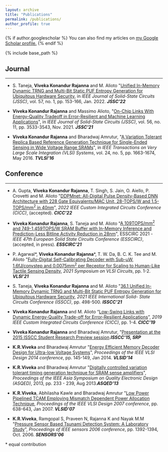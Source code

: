 ```yaml
---
layout: archive
title: "Publications"
permalink: /publications/
author_profile: true
---
```


{% if author.googlescholar %}
  You can also find my articles on <u><a href="{{author.googlescholar}}">my Google Scholar profile</a>.</u>
{% endif %}

{% include base_path %}

Journal
----------
<hr/>

* S. Taneja, **Viveka Konandur Rajanna** and M. Alioto "[Unified In-Memory Dynamic TRNG and Multi-Bit Static PUF Entropy Generation for Ubiquitous Hardware Security](https://ieeexplore.ieee.org/document/9664399), in _IEEE Journal of Solid-State Circuits (JSSC)_, vol. 57, no. 1, pp. 153-166, Jan. 2022. ***JSSC'22***

* **Viveka Konandur Rajanna** and Massimo Alioto, "[On-Chip Links With Energy-Quality Tradeoff in Error-Resilient and Machine Learning Applications](https://ieeexplore.ieee.org/abstract/document/9492044)", in _IEEE Journal of Solid-State Circuits (JSSC)_,  vol. 56, no. 11, pp. 3533-3543, Nov. 2021. ***JSSC'21***

* **Viveka Konandur Rajanna** and Bharadwaj Amrutur, "[A Variation Tolerant Replica Based Reference Generation Technique for Single-Ended Sensing in Wide Voltage Range SRAMs](https://ieeexplore.ieee.org/abstract/document/7272135)", in _IEEE Transactions on Very Large Scale Integration (VLSI) Systems_, vol. 24, no. 5, pp. 1663-1674, May 2016. ***TVLSI'16***

Conference
-----------
<hr/>

* A. Gupta, **Viveka Konandur Rajanna**, T. Singh, S. Jain, O. Aiello, P. Crovetti and M. Alioto "[DDPMnet: All-Digital Pulse Density-Based DNN Architecture with 228 Gate Equivalents/MAC Unit, 28-TOPS/W and 1.5-TOPS/mm<sup>2</sup> in 40nm]()", _2022 IEEE Custom Integrated Circuits Conference (CICC)_, (accepted). ***CICC'22***

* **Viveka Konandur Rajanna**, S. Taneja and M. Alioto "[A 109TOPS/mm<sup>2</sup> and 749-1,459TOPS/W SRAM Buffer with In-Memory Inference and Prediction-Less Bitline Activity Reduction in 28nm]()", ESSCIRC 2021 - _IEEE 47th European Solid State Circuits Conference (ESSCIRC)_, (accepted, in press). ***ESSCIRC'21***

* P. Agarwal*, **Viveka Konandur Rajanna***, T. W. Da, B. C. K. Tee and M. Alioto "[Fully-Digital Self-Calibrating Decoder with Sub-µW, 1.6fJ/convstep and 0.0075mm<sup>2</sup> per Receptor for Scaling to Human-Like Tactile Sensing Density](https://ieeexplore.ieee.org/abstract/document/9492329), _2021 Symposium on VLSI Circuits_, pp. 1-2. ***VLSI'21***

* S. Taneja, **Viveka Konandur Rajanna** and M. Alioto "[36.1 Unified In-Memory Dynamic TRNG and Multi-Bit Static PUF Entropy Generation for Ubiquitous Hardware Security](https://ieeexplore.ieee.org/abstract/document/9366019), _2021 IEEE International Solid- State Circuits Conference (ISSCC)_, pp. 498-500. ***ISSCC'21***

* **Viveka Konandur Rajanna** and M. Alioto “[Low-Swing Links with Dynamic Energy-Quality Trade-off for Error-Resilient Applications](https://ieeexplore.ieee.org/abstract/document/8780323)”, _2019 IEEE Custom Integrated Circuits Conference (CICC)_, pp. 1-4. ***CICC'19***

* **Viveka Konandur Rajanna** and Bharadwaj Amrutur, "[Presentation at the 2015 ISSCC Student Research Preview session](http://ieeexplore.ieee.org/stamp/stamp.jsp?arnumber=7063148).***ISSCC'15, SRP***

* **K.R.Viveka** and Bharadwaj Amrutur "[Energy Efficient Memory Decoder Design for Ultra-low Voltage Systems](http://ieeexplore.ieee.org/stamp/stamp.jsp?tp=&arnumber=6733121)", _Proceedings of the IEEE VLSI Design 2014 conference_, pp. 145-149, Jan 2014. ***VLSID'14***

* **K.R.Viveka** and Bharadwaj Amrutur "[Digitally controlled variation tolerant timing generation technique for SRAM sense amplifiers](http://ieeexplore.ieee.org/stamp/stamp.jsp?tp=&arnumber=6643593)", _Proceedings of the IEEE Asia Symposium on Quality Electronic Design (ASQED)_, 2013, pp. 233 - 239, Aug 2013.***ASQED'13***

* **K.R.Viveka**, Abhilasha Kawle and Bharadwaj Amrutur "[Low Power Pipelined TCAM Employing Mismatch Dependent Power Allocation Technique](http://ieeexplore.ieee.org/stamp/stamp.jsp?tp=&arnumber=4092114), _Proceedings of the IEEE VLSI Design 2007 conference_, pp. 638-643, Jan 2007. ***VLSID'07***

* **K.R.Viveka**, Ramgopal S, Praveen N, Rajanna K and Nayak M.M "[Pressure Sensor Based Tsunami Detection System: A Laboratory Study](http://ieeexplore.ieee.org/stamp/stamp.jsp?tp=&arnumber=4178886)", _Proceedings of IEEE sensors 2006 conference_, pp. 1392-1394, Oct. 2006. ***SENSORS'06***

\* equal contribution




